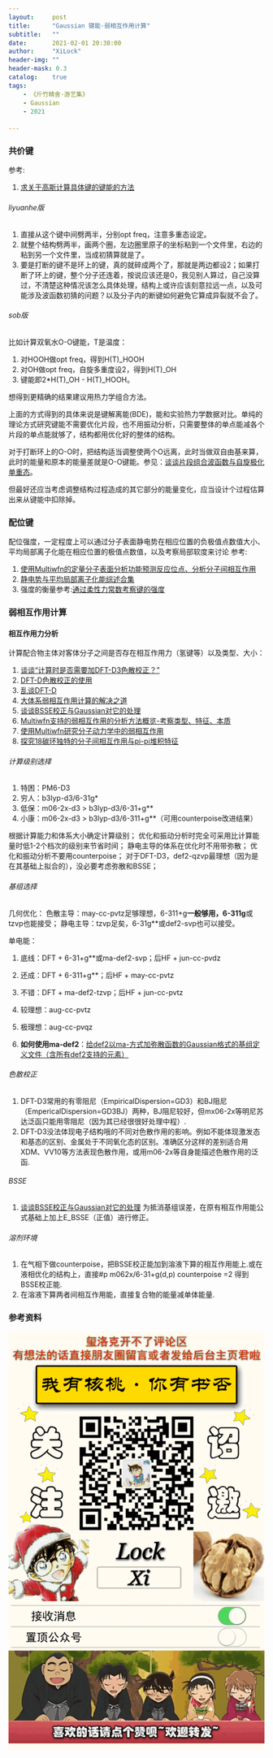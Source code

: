 ```yaml
---
layout:     post
title:      "Gaussian 键能·弱相互作用计算"
subtitle:   ""
date:       2021-02-01 20:38:00
author:     "XiLock"
header-img: ""
header-mask: 0.3
catalog:    true
tags:
    - 《斤竹精舍·游艺集》
    - Gaussian
    - 2021

---
```


### 共价键

参考:
1. [求关于高斯计算具体键的键能的方法](http://bbs.keinsci.com/thread-2102-1-1.html)

###### liyuanhe版
1. 直接从这个键中间劈两半，分别opt freq，注意多重态设定。
1. 就整个结构劈两半，画两个圈，左边圈里原子的坐标粘到一个文件里，右边的粘到另一个文件里，当成初猜算就是了。
1. 要是打断的键不是环上的键，真的就碎成两个了，那就是两边都设2；如果打断了环上的键，整个分子还连着，按说应该还是0，我见别人算过，自己没算过，不清楚这种情况该怎么具体处理，结构上或许应该刻意拉远一点，以及可能涉及波函数初猜的问题？以及分子内的断键如何避免它算成异裂就不会了。

###### sob版

比如计算双氧水O-O键能，T是温度：

1. 对HOOH做opt freq，得到H(T)_HOOH
2. 对OH做opt freq，自旋多重度设2，得到H(T)_OH
3. 键能即2*H(T)_OH - H(T)_HOOH。

想得到更精确的结果建议用热力学组合方法。

上面的方式得到的具体来说是键解离能(BDE)，能和实验热力学数据对比。单纯的理论方式研究键能不需要优化片段，也不用振动分析，只需要整体的单点能减各个片段的单点能就够了，结构都用优化好的整体的结构。

对于打断环上的O-O时，把结构适当调整使两个O远离，此时当做双自由基来算，此时的能量和原本的能量差就是O-O键能。参见：[谈谈片段组合波函数与自旋极化单重态](http://sobereva.com/82)。

但最好还应当考虑调整结构过程造成的其它部分的能量变化，应当设计个过程估算出来从键能中扣除掉。

### 配位键

配位强度，一定程度上可以通过分子表面静电势在相应位置的负极值点数值大小、平均局部离子化能在相应位置的极值点数值，以及考察局部软度来讨论
参考: 
1. [使用Multiwfn的定量分子表面分析功能预测反应位点、分析分子间相互作用](http://sobereva.com/159)
1. [静电势与平均局部离子化能综述合集](http://bbs.keinsci.com/thread-219-1-1.html)
1. 强度的衡量参考:[通过柔性力常数考察键的强度](http://sobereva.com/364)


### 弱相互作用计算

#### 相互作用力分析
计算配合物主体对客体分子之间是否存在相互作用力（氢键等）以及类型、大小：  
1. [谈谈“计算时是否需要加DFT-D3色散校正？”](http://sobereva.com/413)  
1. [DFT-D色散校正的使用](http://sobereva.com/210)  
1. [乱谈DFT-D](http://sobereva.com/83)  
1. [大体系弱相互作用计算的解决之道](http://sobereva.com/214)  
1. [谈谈BSSE校正与Gaussian对它的处理](http://sobereva.com/46)  
1. [Multiwfn支持的弱相互作用的分析方法概览-考察类型、特征、本质](http://sobereva.com/252)  
1. [使用Multiwfn研究分子动力学中的弱相互作用](http://sobereva.com/186)
1. [探究18碳环独特的分子间相互作用与pi-pi堆积特征](http://sobereva.com/572)

###### 计算级别选择
1. 特困：PM6-D3 
1. 穷人：b3lyp-d3/6-31g*
1. 低保：m06-2x-d3 > b3lyp-d3/6-31+g**
1. 小康：m06-2x-d3 > b3lyp-d3/6-311+g**（可用counterpoise改进结果）

根据计算能力和体系大小确定计算级别；
优化和振动分析时完全可采用比计算能量时低1-2个档次的级别来节省时间；
静电主导的体系在优化时不用带弥散；
优化和振动分析不要用counterpoise；
对于DFT-D3，def2-qzvp最理想（因为是在其基础上拟合的），没必要考虑弥散和BSSE；

###### 基组选择
几何优化：
色散主导：may-cc-pvtz足够理想，6-311+g**一般够用，6-311g**或tzvp也能接受；
静电主导：tzvp足矣，6-31g**或def2-svp也可以接受。

单电能：
1. 底线：DFT + 6-31+g**或ma-def2-svp；后HF + jun-cc-pvdz
1. 还成：DFT + 6-311+g**；后HF + may-cc-pvtz
1. 不错：DFT + ma-def2-tzvp；后HF + jun-cc-pvtz
1. 较理想：aug-cc-pvtz
1. 极理想：aug-cc-pvqz

1. **如何使用ma-def2**：[给def2以ma-方式加弥散函数的Gaussian格式的基组定义文件（含所有def2支持的元素）](http://sobereva.com/509)

###### 色散校正
1. DFT-D3常用的有零阻尼（EmpiricalDispersion=GD3）和BJ阻尼（EmpericalDispersion=GD3BJ）两种，BJ阻尼较好，但mx06-2x等明尼苏达泛函只能用零阻尼（因为其已经很很好处理中程）.
1. DFT-D3没法体现电子结构哦的不同对色散作用的影响。例如不能体现激发态和基态的区别、金属处于不同氧化态的区别。准确区分这样的差别适合用XDM、VV10等方法表现色散作用，或用m06-2x等自身能描述色散作用的泛函.

###### BSSE
1. [谈谈BSSE校正与Gaussian对它的处理](http://sobereva.com/46)
为抵消基组误差，在原有相互作用能公式基础上加上E_BSSE（正值）进行修正。

###### 溶剂环境
1. 在气相下做counterpoise，把BSSE校正能加到溶液下算的相互作用能上.或在液相优化的结构上，直接#p  m062x/6-31+g(d,p) counterpoise =2 得到BSSE校正能.
1. 在溶液下算两者间相互作用能，直接复合物的能量减单体能量.


### 参考资料


![](/img/wc-tail.GIF)
